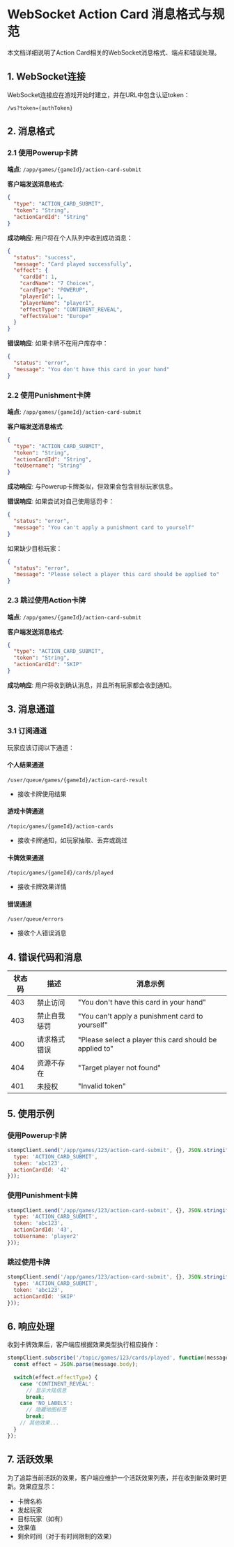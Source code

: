 # WebSocket Action Card 消息格式与规范

本文档详细说明了Action Card相关的WebSocket消息格式、端点和错误处理。

## 1. WebSocket连接

WebSocket连接应在游戏开始时建立，并在URL中包含认证token：

```
/ws?token={authToken}
```

## 2. 消息格式

### 2.1 使用Powerup卡牌

**端点**: `/app/games/{gameId}/action-card-submit`

**客户端发送消息格式**:

```json
{
  "type": "ACTION_CARD_SUBMIT",
  "token": "String",
  "actionCardId": "String"
}
```

**成功响应**: 用户将在个人队列中收到成功消息：

```json
{
  "status": "success",
  "message": "Card played successfully",
  "effect": {
    "cardId": 1,
    "cardName": "7 Choices",
    "cardType": "POWERUP",
    "playerId": 1,
    "playerName": "player1",
    "effectType": "CONTINENT_REVEAL",
    "effectValue": "Europe"
  }
}
```

**错误响应**: 如果卡牌不在用户库存中：

```json
{
  "status": "error",
  "message": "You don't have this card in your hand"
}
```

### 2.2 使用Punishment卡牌

**端点**: `/app/games/{gameId}/action-card-submit`

**客户端发送消息格式**:

```json
{
  "type": "ACTION_CARD_SUBMIT",
  "token": "String",
  "actionCardId": "String",
  "toUsername": "String"
}
```

**成功响应**: 与Powerup卡牌类似，但效果会包含目标玩家信息。

**错误响应**: 如果尝试对自己使用惩罚卡：

```json
{
  "status": "error",
  "message": "You can't apply a punishment card to yourself"
}
```

如果缺少目标玩家：

```json
{
  "status": "error",
  "message": "Please select a player this card should be applied to"
}
```

### 2.3 跳过使用Action卡牌

**端点**: `/app/games/{gameId}/action-card-submit`

**客户端发送消息格式**:

```json
{
  "type": "ACTION_CARD_SUBMIT",
  "token": "String",
  "actionCardId": "SKIP"
}
```

**成功响应**: 用户将收到确认消息，并且所有玩家都会收到通知。

## 3. 消息通道

### 3.1 订阅通道

玩家应该订阅以下通道：

#### 个人结果通道

```
/user/queue/games/{gameId}/action-card-result
```

- 接收卡牌使用结果

#### 游戏卡牌通道

```
/topic/games/{gameId}/action-cards
```

- 接收卡牌通知，如玩家抽取、丢弃或跳过

#### 卡牌效果通道

```
/topic/games/{gameId}/cards/played
```

- 接收卡牌效果详情

#### 错误通道

```
/user/queue/errors
```

- 接收个人错误消息

## 4. 错误代码和消息

| 状态码 | 描述         | 消息示例                                                |
| ------ | ------------ | ------------------------------------------------------- |
| 403    | 禁止访问     | "You don't have this card in your hand"                 |
| 403    | 禁止自我惩罚 | "You can't apply a punishment card to yourself"         |
| 400    | 请求格式错误 | "Please select a player this card should be applied to" |
| 404    | 资源不存在   | "Target player not found"                               |
| 401    | 未授权       | "Invalid token"                                         |

## 5. 使用示例

### 使用Powerup卡牌

```javascript
stompClient.send('/app/games/123/action-card-submit', {}, JSON.stringify({
  type: 'ACTION_CARD_SUBMIT',
  token: 'abc123',
  actionCardId: '42'
}));
```

### 使用Punishment卡牌

```javascript
stompClient.send('/app/games/123/action-card-submit', {}, JSON.stringify({
  type: 'ACTION_CARD_SUBMIT',
  token: 'abc123',
  actionCardId: '43',
  toUsername: 'player2'
}));
```

### 跳过使用卡牌

```javascript
stompClient.send('/app/games/123/action-card-submit', {}, JSON.stringify({
  type: 'ACTION_CARD_SUBMIT',
  token: 'abc123',
  actionCardId: 'SKIP'
}));
```

## 6. 响应处理

收到卡牌效果后，客户端应根据效果类型执行相应操作：

```javascript
stompClient.subscribe('/topic/games/123/cards/played', function(message) {
  const effect = JSON.parse(message.body);
  
  switch(effect.effectType) {
    case 'CONTINENT_REVEAL':
      // 显示大陆信息
      break;
    case 'NO_LABELS':
      // 隐藏地图标签
      break;
    // 其他效果...
  }
});
```

## 7. 活跃效果

为了追踪当前活跃的效果，客户端应维护一个活跃效果列表，并在收到新效果时更新。效果应显示：

- 卡牌名称
- 发起玩家
- 目标玩家（如有）
- 效果值
- 剩余时间（对于有时间限制的效果）